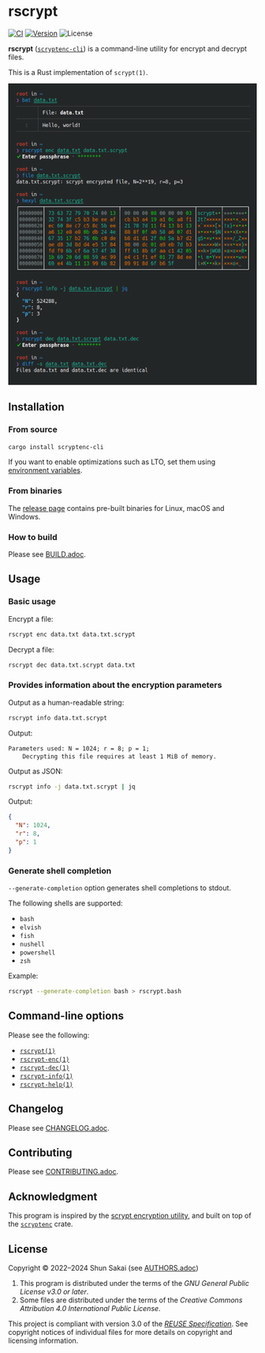 <!--
SPDX-FileCopyrightText: 2022 Shun Sakai

SPDX-License-Identifier: GPL-3.0-or-later
-->

# rscrypt

[![CI][ci-badge]][ci-url]
[![Version][version-badge]][version-url]
![License][license-badge]

**rscrypt** ([`scryptenc-cli`][version-url]) is a command-line utility for
encrypt and decrypt files.

This is a Rust implementation of `scrypt(1)`.

![Screenshot of rscrypt](assets/screenshot.webp)

## Installation

### From source

```sh
cargo install scryptenc-cli
```

If you want to enable optimizations such as LTO, set them using [environment
variables].

### From binaries

The [release page] contains pre-built binaries for Linux, macOS and Windows.

### How to build

Please see [BUILD.adoc].

## Usage

### Basic usage

Encrypt a file:

```sh
rscrypt enc data.txt data.txt.scrypt
```

Decrypt a file:

```sh
rscrypt dec data.txt.scrypt data.txt
```

### Provides information about the encryption parameters

Output as a human-readable string:

```sh
rscrypt info data.txt.scrypt
```

Output:

```text
Parameters used: N = 1024; r = 8; p = 1;
    Decrypting this file requires at least 1 MiB of memory.
```

Output as JSON:

```sh
rscrypt info -j data.txt.scrypt | jq
```

Output:

```json
{
  "N": 1024,
  "r": 8,
  "p": 1
}
```

### Generate shell completion

`--generate-completion` option generates shell completions to stdout.

The following shells are supported:

- `bash`
- `elvish`
- `fish`
- `nushell`
- `powershell`
- `zsh`

Example:

```sh
rscrypt --generate-completion bash > rscrypt.bash
```

## Command-line options

Please see the following:

- [`rscrypt(1)`]
- [`rscrypt-enc(1)`]
- [`rscrypt-dec(1)`]
- [`rscrypt-info(1)`]
- [`rscrypt-help(1)`]

## Changelog

Please see [CHANGELOG.adoc].

## Contributing

Please see [CONTRIBUTING.adoc].

## Acknowledgment

This program is inspired by the [scrypt encryption utility], and built on top
of the [`scryptenc`] crate.

## License

Copyright &copy; 2022&ndash;2024 Shun Sakai (see [AUTHORS.adoc])

1. This program is distributed under the terms of the _GNU General Public
   License v3.0 or later_.
2. Some files are distributed under the terms of the _Creative Commons
   Attribution 4.0 International Public License_.

This project is compliant with version 3.0 of the [_REUSE Specification_]. See
copyright notices of individual files for more details on copyright and
licensing information.

[ci-badge]: https://img.shields.io/github/actions/workflow/status/sorairolake/scryptenc-rs/CI.yaml?branch=develop&label=CI&logo=github&style=for-the-badge
[ci-url]: https://github.com/sorairolake/scryptenc-rs/actions?query=branch%3Adevelop+workflow%3ACI++
[version-badge]: https://img.shields.io/crates/v/scryptenc-cli?logo=rust&style=for-the-badge
[version-url]: https://crates.io/crates/scryptenc-cli
[license-badge]: https://img.shields.io/crates/l/scryptenc-cli?style=for-the-badge
[environment variables]: https://doc.rust-lang.org/cargo/reference/environment-variables.html#configuration-environment-variables
[release page]: https://github.com/sorairolake/scryptenc-rs/releases
[BUILD.adoc]: BUILD.adoc
[`rscrypt(1)`]: https://sorairolake.github.io/scryptenc-rs/book/cli/man/man1/rscrypt.1.html
[`rscrypt-enc(1)`]: https://sorairolake.github.io/scryptenc-rs/book/cli/man/man1/rscrypt-enc.1.html
[`rscrypt-dec(1)`]: https://sorairolake.github.io/scryptenc-rs/book/cli/man/man1/rscrypt-dec.1.html
[`rscrypt-info(1)`]: https://sorairolake.github.io/scryptenc-rs/book/cli/man/man1/rscrypt-info.1.html
[`rscrypt-help(1)`]: https://sorairolake.github.io/scryptenc-rs/book/cli/man/man1/rscrypt-help.1.html
[CHANGELOG.adoc]: CHANGELOG.adoc
[CONTRIBUTING.adoc]: ../../CONTRIBUTING.adoc
[scrypt encryption utility]: https://www.tarsnap.com/scrypt.html
[`scryptenc`]: https://crates.io/crates/scryptenc
[AUTHORS.adoc]: ../../AUTHORS.adoc
[_REUSE Specification_]: https://reuse.software/spec/
